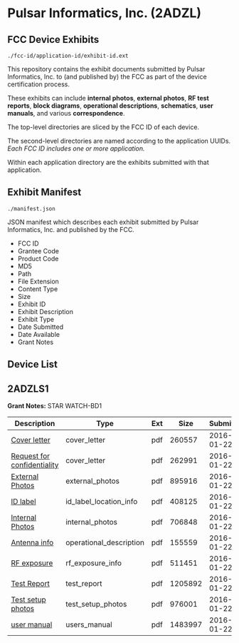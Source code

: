 # Pulsar Informatics, Inc. (2ADZL)
## FCC Device Exhibits

```
./fcc-id/application-id/exhibit-id.ext
```

This repository contains the exhibit documents submitted by Pulsar Informatics, Inc. to (and published by) the FCC as part of the device certification process.

These exhibits can include **internal photos**, **external photos**, **RF test reports**, **block diagrams**, **operational descriptions**, **schematics**, **user manuals**, and various **correspondence**.

The top-level directories are sliced by the FCC ID of each device.

The second-level directories are named according to the application UUIDs. *Each FCC ID includes one or more application.*

Within each application directory are the exhibits submitted with that application. 

## Exhibit Manifest

```
./manifest.json
```

JSON manifest which describes each exhibit submitted by Pulsar Informatics, Inc. and published by the FCC.

- FCC ID
- Grantee Code
- Product Code
- MD5
- Path
- File Extension
- Content Type
- Size
- Exhibit ID
- Exhibit Description
- Exhibit Type
- Date Submitted
- Date Available
- Grant Notes

## Device List
## 2ADZLS1
**Grant Notes:** STAR WATCH-BD1

| Description | Type | Ext | Size | Submitted | Available |
| ----------- | ---- | --- | ---- | --------- | --------- |
| [Cover letter](2ADZLS1/ae12af2d87a140f060f131af186804ad/2881213.pdf) | cover_letter | pdf | 260557 | 2016-01-22 | 2016-01-22 |
| [Request for confidentiality](2ADZLS1/ae12af2d87a140f060f131af186804ad/2881215.pdf) | cover_letter | pdf | 262991 | 2016-01-22 | 2016-01-22 |
| [External Photos](2ADZLS1/ae12af2d87a140f060f131af186804ad/2881214.pdf) | external_photos | pdf | 895916 | 2016-01-22 | 2016-01-22 |
| [ID label](2ADZLS1/ae12af2d87a140f060f131af186804ad/2881218.pdf) | id_label_location_info | pdf | 408125 | 2016-01-22 | 2016-01-22 |
| [Internal Photos](2ADZLS1/ae12af2d87a140f060f131af186804ad/2881217.pdf) | internal_photos | pdf | 706848 | 2016-01-22 | 2016-01-22 |
| [Antenna info](2ADZLS1/ae12af2d87a140f060f131af186804ad/2881212.pdf) | operational_description | pdf | 155559 | 2016-01-22 | 2016-01-22 |
| [RF exposure](2ADZLS1/ae12af2d87a140f060f131af186804ad/2881220.pdf) | rf_exposure_info | pdf | 511451 | 2016-01-22 | 2016-01-22 |
| [Test Report](2ADZLS1/ae12af2d87a140f060f131af186804ad/2881222.pdf) | test_report | pdf | 1205892 | 2016-01-22 | 2016-01-22 |
| [Test setup photos](2ADZLS1/ae12af2d87a140f060f131af186804ad/2881223.pdf) | test_setup_photos | pdf | 976001 | 2016-01-22 | 2016-01-22 |
| [user manual](2ADZLS1/ae12af2d87a140f060f131af186804ad/2881224.pdf) | users_manual | pdf | 1483997 | 2016-01-22 | 2016-01-22 |
